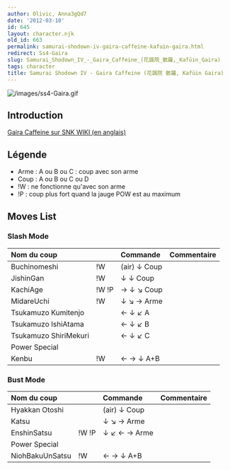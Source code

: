 ```yaml
---
author: Olivic, Anna3gQd7
date: '2012-03-10'
id: 645
layout: character.njk
old_id: 663
permalink: samurai-shodown-iv-gaira-caffeine-kafuin-gaira.html
redirect: Ss4-Gaira
slug: Samurai_Shodown_IV_-_Gaira_Caffeine_(花諷院_骸羅,_Kafūin_Gaira)
tags: character
title: Samurai Shodown IV - Gaira Caffeine (花諷院 骸羅, Kafūin Gaira)
---
```


![](/images/ss4-Gaira.gif "/images/ss4-Gaira.gif")

## Introduction

[Gaira Caffeine sur SNK WIKI (en
anglais)](http://snk.wikia.com/wiki/Gaira_Caffeine)

## Légende

- Arme : A ou B ou C : coup avec son arme
- Coup : A ou B ou C ou D
- !W : ne fonctionne qu'avec son arme
- !P : coup plus fort quand la jauge POW est au maximum

## Moves List

### Slash Mode

| Nom du coup           |       | Commande     | Commentaire |
|:----------------------|-------|:-------------|:------------|
| Buchinomeshi          | !W    | (air) ↓ Coup |             |
| JishinGan             | !W    | ↓ ↓ Coup     |             |
| KachiAge              | !W !P | → ↓ ↘ Coup   |             |
| MidareUchi            | !W    | ↓ ↘ → Arme   |             |
| Tsukamuzo Kumitenjo   |       | ← ↓ ↙ A      |             |
| Tsukamuzo IshiAtama   |       | ← ↓ ↙ B      |             |
| Tsukamuzo ShiriMekuri |       | ← ↓ ↙ C      |             |
| Power Special         |       |              |             |
| Kenbu                 | !W    | ← → ↓ A+B    |             |

### Bust Mode

| Nom du coup     |       | Commande     | Commentaire |
|:----------------|-------|:-------------|:------------|
| Hyakkan Otoshi  |       | (air) ↓ Coup |             |
| Katsu           |       | ↓ ↘ → Arme   |             |
| EnshinSatsu     | !W !P | ↓ ↙ ← → Arme |             |
| Power Special   |       |              |             |
| NiohBakuUnSatsu | !W    | ← → ↓ A+B    |             |